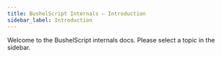 ```yaml
---
title: BushelScript Internals – Introduction
sidebar_label: Introduction
---
```


Welcome to the BushelScript internals docs. Please select a topic in the sidebar.
